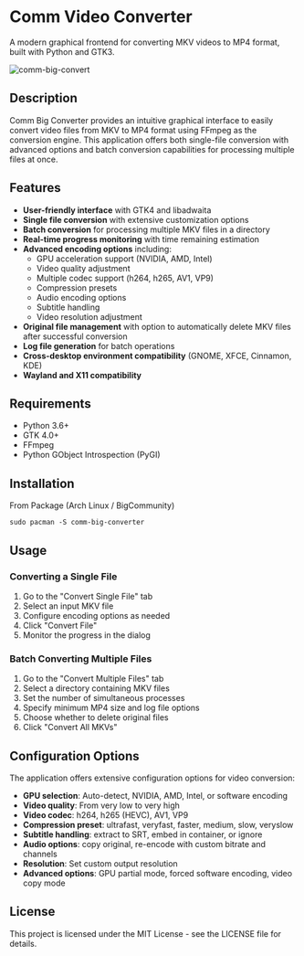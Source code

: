 # Comm Video Converter
A modern graphical frontend for converting MKV videos to MP4 format, built with Python and GTK3.

![comm-big-convert](https://github.com/user-attachments/assets/3b7de454-1b9f-4ca9-b863-78b4ed696d4f)

## Description
Comm Big Converter provides an intuitive graphical interface to easily convert video files from MKV to MP4 format using FFmpeg as the conversion engine. This application offers both single-file conversion with advanced options and batch conversion capabilities for processing multiple files at once.

## Features
* **User-friendly interface** with GTK4 and libadwaita
* **Single file conversion** with extensive customization options
* **Batch conversion** for processing multiple MKV files in a directory
* **Real-time progress monitoring** with time remaining estimation
* **Advanced encoding options** including:
   * GPU acceleration support (NVIDIA, AMD, Intel)
   * Video quality adjustment
   * Multiple codec support (h264, h265, AV1, VP9)
   * Compression presets
   * Audio encoding options
   * Subtitle handling
   * Video resolution adjustment
* **Original file management** with option to automatically delete MKV files after successful conversion
* **Log file generation** for batch operations
* **Cross-desktop environment compatibility** (GNOME, XFCE, Cinnamon, KDE)
* **Wayland and X11 compatibility**

## Requirements
* Python 3.6+
* GTK 4.0+
* FFmpeg
* Python GObject Introspection (PyGI)

## Installation
From Package (Arch Linux / BigCommunity)

```
sudo pacman -S comm-big-converter
```


## Usage
### Converting a Single File
1. Go to the "Convert Single File" tab
2. Select an input MKV file
3. Configure encoding options as needed
4. Click "Convert File"
5. Monitor the progress in the dialog

### Batch Converting Multiple Files
1. Go to the "Convert Multiple Files" tab
2. Select a directory containing MKV files
3. Set the number of simultaneous processes
4. Specify minimum MP4 size and log file options
5. Choose whether to delete original files
6. Click "Convert All MKVs"

## Configuration Options
The application offers extensive configuration options for video conversion:
* **GPU selection**: Auto-detect, NVIDIA, AMD, Intel, or software encoding
* **Video quality**: From very low to very high
* **Video codec**: h264, h265 (HEVC), AV1, VP9
* **Compression preset**: ultrafast, veryfast, faster, medium, slow, veryslow
* **Subtitle handling**: extract to SRT, embed in container, or ignore
* **Audio options**: copy original, re-encode with custom bitrate and channels
* **Resolution**: Set custom output resolution
* **Advanced options**: GPU partial mode, forced software encoding, video copy mode

## License
This project is licensed under the MIT License - see the LICENSE file for details.

